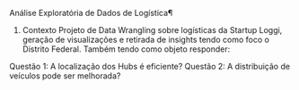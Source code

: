 Análise Exploratória de Dados de Logística¶
1. Contexto
Projeto de Data Wrangling sobre logísticas da Startup Loggi, geração de visualizações e retirada de insights tendo como foco o Distrito Federal. Também tendo como objeto responder:

  Questão 1: A localização dos Hubs é eficiente?
  Questão 2: A distribuição de veículos pode ser melhorada?
